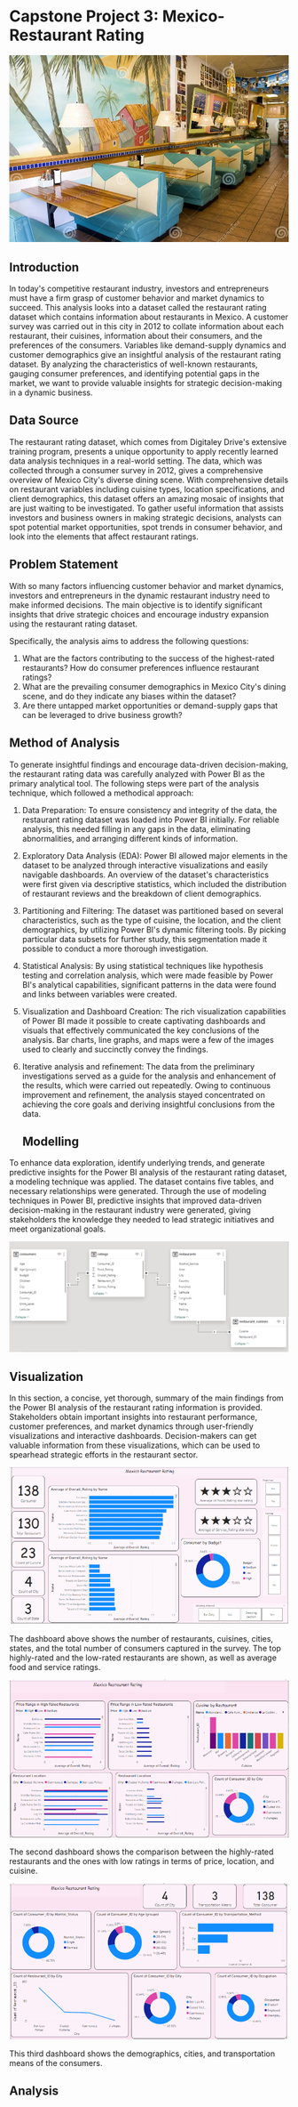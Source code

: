 # Capstone Project 3: Mexico-Restaurant Rating

![](https://github.com/omolola-A/Mexico-Restaurant/blob/main/mexican-restaurant.webp)

## Introduction

In today's competitive restaurant industry, investors and entrepreneurs must have a firm grasp of customer behavior and market dynamics to succeed. This analysis looks into a dataset called the restaurant rating dataset which contains information about restaurants in Mexico. A customer survey was carried out in this city in 2012 to collate information about each restaurant, their cuisines, information about their consumers, and the preferences of the consumers. Variables like demand-supply dynamics and customer demographics give an insightful analysis of the restaurant rating dataset. By analyzing the characteristics of well-known restaurants, gauging consumer preferences, and identifying potential gaps in the market, we want to provide valuable insights for strategic decision-making in a dynamic business.

## Data Source

The restaurant rating dataset, which comes from Digitaley Drive's extensive training program, presents a unique opportunity to apply recently learned data analysis techniques in a real-world setting. The data, which was collected through a consumer survey in 2012, gives a comprehensive overview of Mexico City's diverse dining scene.
With comprehensive details on restaurant variables including cuisine types, location specifications, and client demographics, this dataset offers an amazing mosaic of insights that are just waiting to be investigated. To gather useful information that assists investors and business owners in making strategic decisions, analysts can spot potential market opportunities, spot trends in consumer behavior, and look into the elements that affect restaurant ratings.

## Problem Statement

With so many factors influencing customer behavior and market dynamics, investors and entrepreneurs in the dynamic restaurant industry need to make informed decisions. The main objective is to identify significant insights that drive strategic choices and encourage industry expansion using the restaurant rating dataset.

Specifically, the analysis aims to address the following questions:

1. What are the factors contributing to the success of the highest-rated restaurants? How do consumer preferences influence restaurant ratings?
2. What are the prevailing consumer demographics in Mexico City's dining scene, and do they indicate any biases within the dataset?
3. Are there untapped market opportunities or demand-supply gaps that can be leveraged to drive business growth?
   
## Method of Analysis

To generate insightful findings and encourage data-driven decision-making, the restaurant rating data was carefully analyzed with Power BI as the primary analytical tool. The following steps were part of the analysis technique, which followed a methodical approach:

1. Data Preparation: To ensure consistency and integrity of the data, the restaurant rating dataset was loaded into Power BI initially. For reliable analysis, this needed filling in any 
   gaps in the data, eliminating abnormalities, and arranging different kinds of information.

2. Exploratory Data Analysis (EDA): Power BI allowed major elements in the dataset to be analyzed through interactive visualizations and easily navigable dashboards. An overview of the 
   dataset's characteristics were first given via descriptive statistics, which included the distribution of restaurant reviews and the breakdown of client demographics.

3. Partitioning and Filtering: The dataset was partitioned based on several characteristics, such as the type of cuisine, the location, and the client demographics, by utilizing Power 
   BI's dynamic filtering tools. By picking particular data subsets for further study, this segmentation made it possible to conduct a more thorough investigation. 

4. Statistical Analysis: By using statistical techniques like hypothesis testing and correlation analysis, which were made feasible by Power BI's analytical capabilities, significant 
   patterns in the data were found and links between variables were created.

5. Visualization and Dashboard Creation: The rich visualization capabilities of Power BI made it possible to create captivating dashboards and visuals that effectively communicated the 
   key conclusions of the analysis. Bar charts, line graphs, and maps were a few of the images used to clearly and succinctly convey the findings.

6. Iterative analysis and refinement: The data from the preliminary investigations served as a guide for the analysis and enhancement of the results, which were carried out repeatedly. 
   Owing to continuous improvement and refinement, the analysis stayed concentrated on achieving the core goals and deriving insightful conclusions from the data.

   ## Modelling

To enhance data exploration, identify underlying trends, and generate predictive insights for the Power BI analysis of the restaurant rating dataset, a modeling technique was applied. The dataset contains five tables, and necessary relationships were generated. Through the use of modeling techniques in Power BI, predictive insights that improved data-driven decision-making in the restaurant industry were generated, giving stakeholders the knowledge they needed to lead strategic initiatives and meet organizational goals.

![](https://github.com/omolola-A/Mexico-Restaurant/blob/main/Mexico%20Restaurant%20Model.png)

## Visualization

In this section, a concise, yet thorough, summary of the main findings from the Power BI analysis of the restaurant rating information is provided. Stakeholders obtain important insights into restaurant performance, customer preferences, and market dynamics through user-friendly visualizations and interactive dashboards. Decision-makers can get valuable information from these visualizations, which can be used to spearhead strategic efforts in the restaurant sector. 

![](https://github.com/omolola-A/Mexico-Restaurant/blob/main/Mexico%20Rating%20Dashboard%201.png)

The dashboard above shows the number of restaurants, cuisines, cities, states, and the total number of consumers captured in the survey. The top highly-rated and the low-rated restaurants are shown, as well as average food and service ratings. 

![](https://github.com/omolola-A/Mexico-Restaurant/blob/main/Mexico%20Rating%20Dashboard%203.png)

The second dashboard shows the comparison between the highly-rated restaurants and the ones with low ratings in terms of price, location, and cuisine.

![](https://github.com/omolola-A/Mexico-Restaurant/blob/main/Mexico%20Rating%20Dashboard%202.png)

This third dashboard shows the demographics, cities, and transportation means of the consumers.

## Analysis

















